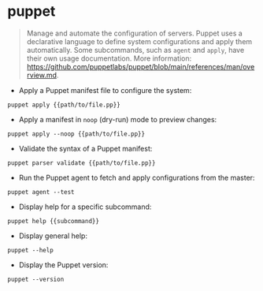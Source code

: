 # puppet

> Manage and automate the configuration of servers.
> Puppet uses a declarative language to define system configurations and apply them automatically.
> Some subcommands, such as `agent` and `apply`, have their own usage documentation.
> More information: <https://github.com/puppetlabs/puppet/blob/main/references/man/overview.md>.

- Apply a Puppet manifest file to configure the system:

`puppet apply {{path/to/file.pp}}`

- Apply a manifest in `noop` (dry-run) mode to preview changes:

`puppet apply --noop {{path/to/file.pp}}`

- Validate the syntax of a Puppet manifest:

`puppet parser validate {{path/to/file.pp}}`

- Run the Puppet agent to fetch and apply configurations from the master:

`puppet agent --test`

- Display help for a specific subcommand:

`puppet help {{subcommand}}`

- Display general help:

`puppet --help`

- Display the Puppet version:

`puppet --version`
